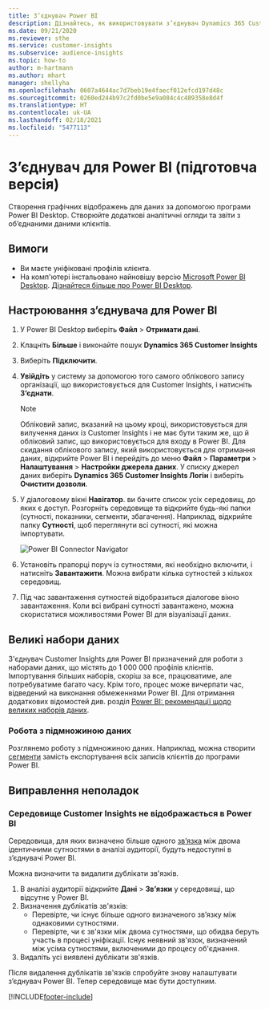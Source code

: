 ```yaml
---
title: З’єднувач Power BI
description: Дізнайтесь, як використовувати з’єднувач Dynamics 365 Customer Insights у Power BI.
ms.date: 09/21/2020
ms.reviewer: sthe
ms.service: customer-insights
ms.subservice: audience-insights
ms.topic: how-to
author: m-hartmann
ms.author: mhart
manager: shellyha
ms.openlocfilehash: 0607a4644ac7d7beb19e4faecf012efcd197d48c
ms.sourcegitcommit: 0260ed244b97c2fd0be5e9a084c4c489358e8d4f
ms.translationtype: HT
ms.contentlocale: uk-UA
ms.lasthandoff: 02/18/2021
ms.locfileid: "5477113"
---
```

# <a name="connector-for-power-bi-preview"></a>З’єднувач для Power BI (підготовча версія)

Створення графічних відображень для даних за допомогою програми Power BI Desktop. Створюйте додаткові аналітичні огляди та звіти з об’єднаними даними клієнтів.

## <a name="prerequisites"></a>Вимоги

- Ви маєте уніфіковані профілів клієнта.
- На комп'ютері інстальовано найновішу версію [Microsoft Power BI Desktop](https://powerbi.microsoft.com/desktop/). [Дізнайтеся більше про Power BI Desktop](https://docs.microsoft.com/power-bi/desktop-what-is-desktop).

## <a name="configure-the-connector-for-power-bi"></a>Настроювання з’єднувача для Power BI

1. У Power BI Desktop виберіть **Файл** > **Отримати дані**.

1. Клацніть **Більше** і виконайте пошук **Dynamics 365 Customer Insights**

1. Виберіть **Підключити**.

1. **Увійдіть** у систему за допомогою того самого облікового запису організації, що використовується для Customer Insights, і натисніть **З’єднати**.
   > [!NOTE]
   > Обліковий запис, вказаний на цьому кроці, використовується для вилучення даних із Customer Insights і не має бути таким же, що й обліковий запис, що використовується для входу в Power BI. Для скидання облікового запису, який використовується для отримання даних, відкрийте Power BI і перейдіть до меню **Файл** > **Параметри** > **Налаштування** > **Настройки джерела даних**. У списку джерел даних виберіть **Dynamics 365 Customer Insights Логін** і виберіть **Очистити дозволи**.  

1. У діалоговому вікні **Навігатор**. ви бачите список усіх середовищ, до яких є доступ. Розгорніть середовище та відкрийте будь-які папки (сутності, показники, сегменти, збагачення). Наприклад, відкрийте папку **Сутності**, щоб переглянути всі сутності, які можна імпортувати.

   ![Power BI Connector Navigator](media/power-bi-navigator.png "Power BI Connector Navigator")

1. Установіть прапорці поруч із сутностями, які необхідно включити, і натисніть **Завантажити**. Можна вибрати кілька сутностей з кількох середовищ.

1. Під час завантаження сутностей відобразиться діалогове вікно завантаження. Коли всі вибрані сутності завантажено, можна скористатися можливостями Power BI для візуалізації даних.

## <a name="large-data-sets"></a>Великі набори даних

З'єднувач Customer Insights для Power BI призначений для роботи з наборами даних, що містять до 1 000 000 профілів клієнтів. Імпортування більших наборів, скоріш за все, працюватиме, але потребуватиме багато часу. Крім того, процес може вичерпати час, відведений на виконання обмеженнями Power BI. Для отримання додаткових відомостей див. розділ [Power BI: рекомендації щодо великих наборів даних](https://docs.microsoft.com/power-bi/admin/service-premium-what-is#large-datasets). 

### <a name="work-with-a-subset-of-data"></a>Робота з підмножиною даних

Розглянемо роботу з підмножиною даних. Наприклад, можна створити [сегменти](segments.md) замість експортування всіх записів клієнтів до програми Power BI.

## <a name="troubleshooting"></a>Виправлення неполадок

### <a name="customer-insights-environment-doesnt-show-in-power-bi"></a>Середовище Customer Insights не відображається в Power BI

Середовища, для яких визначено більше одного [зв’язка](relationships.md) між двома ідентичними сутностями в аналізі аудиторії, будуть недоступні в з’єднувачі Power BI.

Можна визначити та видалити дублікати зв'язків.

1. В аналізі аудиторії відкрийте **Дані** > **Зв’язки** у середовищі, що відсутнє у Power BI.
2. Визначення дублікатів зв'язків:
   - Перевірте, чи існує більше одного визначеного зв’язку між однаковими сутностями.
   - Перевірте, чи є зв'язки між двома сутностями, що обидва беруть участь в процесі уніфікації. Існує неявний зв'язок, визначений між усіма сутностями, включеними до процесу об'єднання.
3. Видаліть усі виявлені дублікати зв'язків.

Після видалення дублікатів зв'язків спробуйте знову налаштувати з’єднувач Power BI. Тепер середовище має бути доступним.

[!INCLUDE[footer-include](../includes/footer-banner.md)]

